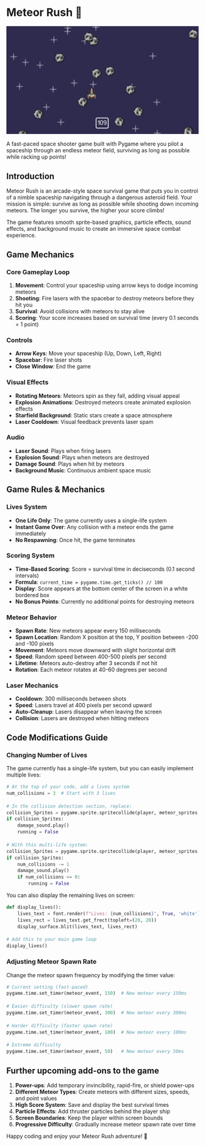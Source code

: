 # Meteor Rush 🚀

![Meteor Rush Gameplay](images/Gameplay/gameplay1.png)

A fast-paced space shooter game built with Pygame where you pilot a spaceship through an endless meteor field, surviving as long as possible while racking up points!

## Introduction

Meteor Rush is an arcade-style space survival game that puts you in control of a nimble spaceship navigating through a dangerous asteroid field. Your mission is simple: survive as long as possible while shooting down incoming meteors. The longer you survive, the higher your score climbs!

The game features smooth sprite-based graphics, particle effects, sound effects, and background music to create an immersive space combat experience.

## Game Mechanics

### Core Gameplay Loop
1. **Movement**: Control your spaceship using arrow keys to dodge incoming meteors
2. **Shooting**: Fire lasers with the spacebar to destroy meteors before they hit you
3. **Survival**: Avoid collisions with meteors to stay alive
4. **Scoring**: Your score increases based on survival time (every 0.1 seconds = 1 point)

### Controls
- **Arrow Keys**: Move your spaceship (Up, Down, Left, Right)
- **Spacebar**: Fire laser shots
- **Close Window**: End the game

### Visual Effects
- **Rotating Meteors**: Meteors spin as they fall, adding visual appeal
- **Explosion Animations**: Destroyed meteors create animated explosion effects
- **Starfield Background**: Static stars create a space atmosphere
- **Laser Cooldown**: Visual feedback prevents laser spam

### Audio
- **Laser Sound**: Plays when firing lasers
- **Explosion Sound**: Plays when meteors are destroyed
- **Damage Sound**: Plays when hit by meteors
- **Background Music**: Continuous ambient space music

## Game Rules & Mechanics

### Lives System
- **One Life Only**: The game currently uses a single-life system
- **Instant Game Over**: Any collision with a meteor ends the game immediately
- **No Respawning**: Once hit, the game terminates

### Scoring System
- **Time-Based Scoring**: Score = survival time in deciseconds (0.1 second intervals)
- **Formula**: `current_time = pygame.time.get_ticks() // 100`
- **Display**: Score appears at the bottom center of the screen in a white bordered box
- **No Bonus Points**: Currently no additional points for destroying meteors

### Meteor Behavior
- **Spawn Rate**: New meteors appear every 150 milliseconds
- **Spawn Location**: Random X position at the top, Y position between -200 and -100 pixels
- **Movement**: Meteors move downward with slight horizontal drift
- **Speed**: Random speed between 400-500 pixels per second
- **Lifetime**: Meteors auto-destroy after 3 seconds if not hit
- **Rotation**: Each meteor rotates at 40-60 degrees per second

### Laser Mechanics
- **Cooldown**: 300 milliseconds between shots
- **Speed**: Lasers travel at 400 pixels per second upward
- **Auto-Cleanup**: Lasers disappear when leaving the screen
- **Collision**: Lasers are destroyed when hitting meteors

## Code Modifications Guide

### Changing Number of Lives

The game currently has a single-life system, but you can easily implement multiple lives:

```python
# At the top of your code, add a lives system
num_collisions = 3  # Start with 3 lives

# In the collision detection section, replace:
collision_Sprites = pygame.sprite.spritecollide(player, meteor_sprites, True, pygame.sprite.collide_mask)  
if collision_Sprites: 
    damage_sound.play() 
    running = False

# With this multi-life system:
collision_Sprites = pygame.sprite.spritecollide(player, meteor_sprites, True, pygame.sprite.collide_mask)  
if collision_Sprites: 
    num_collisions -= 1  
    damage_sound.play() 
    if num_collisions <= 0: 
        running = False
```

You can also display the remaining lives on screen:

```python
def display_lives():
    lives_text = font.render(f"Lives: {num_collisions}", True, 'white')
    lives_rect = lives_text.get_frect(topleft=(20, 20))
    display_surface.blit(lives_text, lives_rect)

# Add this to your main game loop
display_lives()
```

### Adjusting Meteor Spawn Rate

Change the meteor spawn frequency by modifying the timer value:

```python
# Current setting (fast-paced)
pygame.time.set_timer(meteor_event, 150)  # New meteor every 150ms

# Easier difficulty (slower spawn rate)
pygame.time.set_timer(meteor_event, 300)  # New meteor every 300ms

# Harder difficulty (faster spawn rate)
pygame.time.set_timer(meteor_event, 100)  # New meteor every 100ms

# Extreme difficulty
pygame.time.set_timer(meteor_event, 50)   # New meteor every 50ms
```

## Further upcoming add-ons to the game

1. **Power-ups**: Add temporary invincibility, rapid-fire, or shield power-ups
2. **Different Meteor Types**: Create meteors with different sizes, speeds, and point values
3. **High Score System**: Save and display the best survival times
4. **Particle Effects**: Add thruster particles behind the player ship
5. **Screen Boundaries**: Keep the player within screen bounds
6. **Progressive Difficulty**: Gradually increase meteor spawn rate over time

Happy coding and enjoy your Meteor Rush adventure! 🌟
